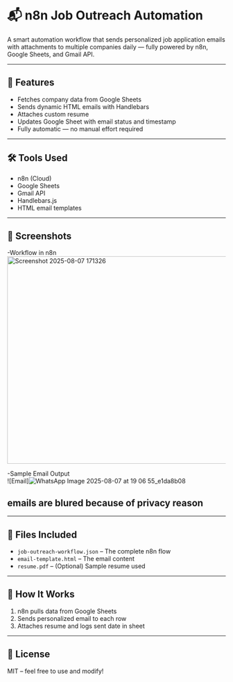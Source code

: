 # 📬 n8n Job Outreach Automation

A smart automation workflow that sends personalized job application emails with attachments to multiple companies daily — fully powered by n8n, Google Sheets, and Gmail API.

---

## 🚀 Features

- Fetches company data from Google Sheets
- Sends dynamic HTML emails with Handlebars
- Attaches custom resume
- Updates Google Sheet with email status and timestamp
- Fully automatic — no manual effort required

---

## 🛠 Tools Used

- n8n (Cloud)
- Google Sheets
- Gmail API
- Handlebars.js
- HTML email templates

---

## 📸 Screenshots

-Workflow in n8n   
<img width="1265" height="478" alt="Screenshot 2025-08-07 171326" src="https://github.com/user-attachments/assets/d99121fb-ca49-47a1-83ef-8c95311abbb1" />

-Sample Email Output        
![Email]![WhatsApp Image 2025-08-07 at 19 06 55_e1da8b08](https://github.com/user-attachments/assets/ee626f2d-be17-45c7-a018-75bb1ccb2926)  
## emails are blured because of privacy reason 
---

## 📂 Files Included

- `job-outreach-workflow.json` – The complete n8n flow
- `email-template.html` – The email content
- `resume.pdf` – (Optional) Sample resume used

---

## 🧠 How It Works

1. n8n pulls data from Google Sheets
2. Sends personalized email to each row
3. Attaches resume and logs sent date in sheet

---

## 🧾 License

MIT – feel free to use and modify!
